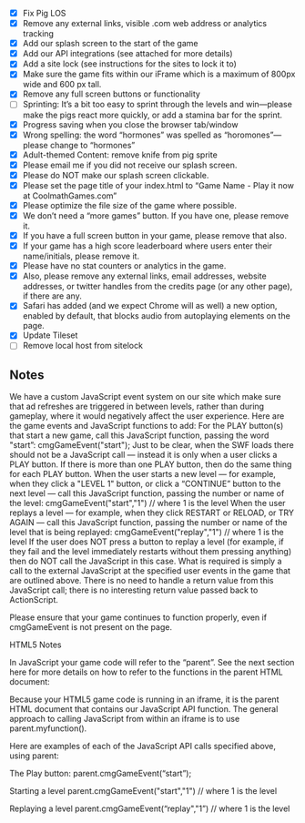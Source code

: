 - [x] Fix Pig LOS
- [x] Remove any external links, visible .com web address or analytics tracking
- [x] Add our splash screen to the start of the game
- [x] Add our API integrations (see attached for more details)
- [x] Add a site lock (see instructions for the sites to lock it to)
- [x] Make sure the game fits within our iFrame which is a maximum of 800px wide and 600 px tall. 
- [x] Remove any full screen buttons or functionality
- [ ] Sprinting: It’s a bit too easy to sprint through the levels and win—please make the pigs react more quickly, or add a stamina bar for the sprint.
- [x] Progress saving when you close the browser tab/window
- [x] Wrong spelling: the word “hormones” was spelled as “horomones”—please change to “hormones”
- [x] Adult-themed Content: remove knife from pig sprite
- [x] Please email me if you did not receive our splash screen.
- [x] Please do NOT make our splash screen clickable.
- [x] Please set the page title of your index.html to “Game Name - Play it now at CoolmathGames.com”
- [x] Please optimize the file size of the game where possible.
- [x] We don’t need a “more games” button. If you have one, please remove it.
- [x] If you have a full screen button in your game, please remove that also.
- [x] If your game has a high score leaderboard where users enter their name/initials, please remove it.
- [x] Please have no stat counters or analytics in the game.
- [x] Also, please remove any external links, email addresses, website addresses, or twitter handles from the credits page (or any other page), if there are any.
- [x] Safari has added (and we expect Chrome will as well) a new option, enabled by default, that blocks audio from autoplaying elements on the page.
- [x] Update Tileset
- [ ] Remove local host from sitelock

## Notes

We have a custom JavaScript event system on our site which make sure that ad refreshes are triggered in between levels, rather than during gameplay, where it would negatively affect the user experience.
Here are the game events and JavaScript functions to add: 
For the PLAY button(s) that start a new game, call this JavaScript function, passing the word "start”:  cmgGameEvent("start");   Just to be clear, when the SWF loads there should not be a JavaScript call — instead it is only when a user clicks a PLAY button. If there is more than one PLAY button, then do the same thing for each PLAY button.
When the user starts a new level — for example, when they click a "LEVEL 1" button, or click a “CONTINUE” button to the next level — call this JavaScript function, passing the number or name of the level:  cmgGameEvent("start","1")    // where 1 is the level
When the user replays a level — for example, when they click RESTART or RELOAD, or TRY AGAIN — call this JavaScript function, passing the number or name of the level that is being replayed:  cmgGameEvent("replay","1")   // where 1 is the level
If the user does NOT press a button to replay a level (for example, if they fail and the level immediately restarts without them pressing anything) then do NOT call the JavaScript in this case. 
What is required is simply a call to the external JavaScript at the specified user events in the game that are outlined above. There is no need to handle a return value from this JavaScript call; there is no interesting return value passed back to ActionScript.

Please ensure that your game continues to function properly, even if cmgGameEvent is not present on the page.

HTML5 Notes

In JavaScript your game code will refer to the “parent”. See the next section here for more details on how to refer to the functions in the parent HTML document:

Because your HTML5 game code is running in an iframe, it is the parent HTML document that contains our JavaScript API function. The general approach to calling JavaScript from within an iframe is to use parent.myfunction().

Here are examples of each of the JavaScript API calls specified above, using parent:

The Play button: 
parent.cmgGameEvent(“start”);

Starting a level
parent.cmgGameEvent("start","1")    // where 1 is the level

Replaying a level
parent.cmgGameEvent(“replay","1”)   // where 1 is the level

